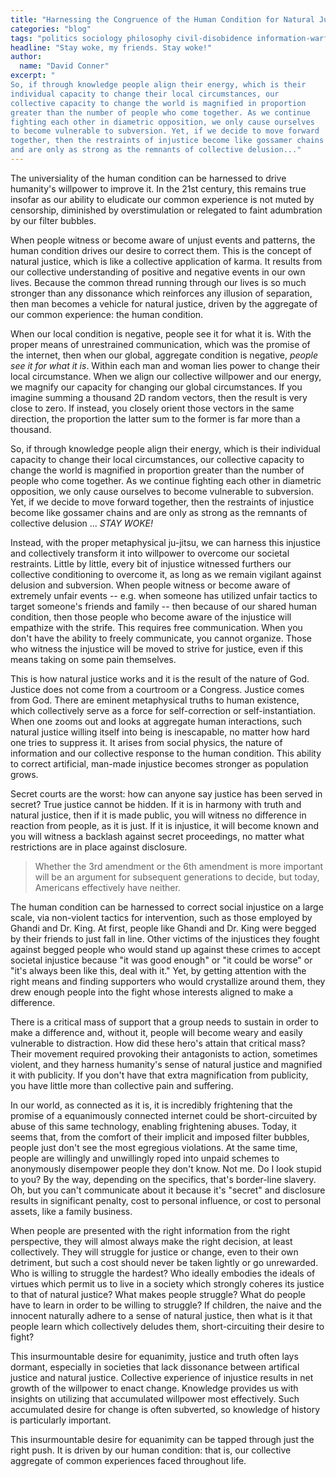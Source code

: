 ```yaml
---
title: "Harnessing the Congruence of the Human Condition for Natural Justice"
categories: "blog"
tags: "politics sociology philosophy civil-disobidence information-warfare"
headline: "Stay woke, my friends. Stay woke!"
author:
  name: "David Conner"
excerpt: "
So, if through knowledge people align their energy, which is their
individual capacity to change their local circumstances, our
collective capacity to change the world is magnified in proportion
greater than the number of people who come together. As we continue
fighting each other in diametric opposition, we only cause ourselves
to become vulnerable to subversion. Yet, if we decide to move forward
together, then the restraints of injustice become like gossamer chains
and are only as strong as the remnants of collective delusion..."
---
```


The universiality of the human condition can be harnessed to drive
humanity's willpower to improve it. In the 21st century, this remains
true insofar as our ability to eludicate our common experience is not
muted by censorship, diminished by overstimulation or relegated to
faint adumbration by our filter bubbles.

When people witness or become aware of unjust events and patterns, the
human condition drives our desire to correct them. This is the concept
of natural justice, which is like a collective application of
karma. It results from our collective understanding of positive and
negative events in our own lives. Because the common thread running
through our lives is so much stronger than any dissonance which
reinforces any illusion of separation, then man becomes a vehicle for
natural justice, driven by the aggregate of our common experience: the
human condition.

When our local condition is negative, people see it for what it
is. With the proper means of unrestrained communication, which was the
promise of the internet, then when our global, aggregate condition is
negative, *people see it for what it is*. Within each man and woman
lies power to change their local circumstance. When we align our
collective willpower and our energy, we magnify our capacity for
changing our global circumstances. If you imagine summing a thousand
2D random vectors, then the result is very close to zero. If instead,
you closely orient those vectors in the same direction, the proportion
the latter sum to the former is far more than a thousand.

So, if through knowledge people align their energy, which is their
individual capacity to change their local circumstances, our
collective capacity to change the world is magnified in proportion
greater than the number of people who come together. As we continue
fighting each other in diametric opposition, we only cause ourselves
to become vulnerable to subversion. Yet, if we decide to move forward
together, then the restraints of injustice become like gossamer chains
and are only as strong as the remnants of collective delusion
... *STAY WOKE!*

Instead, with the proper metaphysical ju-jitsu, we can harness this
injustice and collectively transform it into willpower to overcome our
societal restraints. Little by little, every bit of injustice
witnessed furthers our collective conditioning to overcome it, as long
as we remain vigilant against delusion and subversion. When people
witness or become aware of extremely unfair events -- e.g. when
someone has utilized unfair tactics to target someone's friends and
family -- then because of our shared human condition, then those
people who become aware of the injustice will empathize with the
strife. This requires free communication. When you don't have the
ability to freely communicate, you cannot organize. Those who witness
the injustice will be moved to strive for justice, even if this means
taking on some pain themselves.

This is how natural justice works and it is the result of the nature
of God. Justice does not come from a courtroom or a Congress. Justice
comes from God. There are eminent metaphysical truths to human
existence, which collectively serve as a force for self-correction or
self-instantiation. When one zooms out and looks at aggregate human
interactions, such natural justice willing itself into being is
inescapable, no matter how hard one tries to suppress it. It arises
from social physics, the nature of information and our collective
response to the human condition. This ability to correct artificial,
man-made injustice becomes stronger as population grows.

Secret courts are the worst: how can anyone say justice has been
served in secret? True justice cannot be hidden. If it is in harmony
with truth and natural justice, then if it is made public, you will
witness no difference in reaction from people, as it is just. If it is
injustice, it will become known and you will witness a backlash
against secret proceedings, no matter what restrictions are in place
against disclosure.

> Whether the 3rd amendment or the 6th amendment is more important
> will be an argument for subsequent generations to decide, but today,
> Americans effectively have neither.

The human condition can be harnessed to correct social injustice on a
large scale, via non-violent tactics for intervention, such as those
employed by Ghandi and Dr. King. At first, people like Ghandi and
Dr. King were begged by their friends to just fall in line. Other
victims of the injustices they fought against begged people who would
stand up against these crimes to accept societal injustice because "it
was good enough" or "it could be worse" or "it's always been like
this, deal with it." Yet, by getting attention with the right means
and finding supporters who would crystallize around them, they drew
enough people into the fight whose interests aligned to make a
difference.

There is a critical mass of support that a group needs to sustain in
order to make a difference and, without it, people will become weary
and easily vulnerable to distraction. How did these hero's attain that
critical mass? Their movement required provoking their antagonists to
action, sometimes violent, and they harness humanity's sense of
natural justice and magnified it with publicity. If you don't have
that extra magnification from publicity, you have little more than
collective pain and suffering.

In our world, as connected as it is, it is incredibly frightening that
the promise of a equanimously connected internet could be
short-circuited by abuse of this same technology, enabling frightening
abuses. Today, it seems that, from the comfort of their implicit and
imposed filter bubbles, people just don't see the most egregious
violations. At the same time, people are willingly and unwillingly
roped into unpaid schemes to anonymously disempower people they don't
know. Not me. Do I look stupid to you? By the way, depending on the
specifics, that's border-line slavery. Oh, but you can't communicate
about it because it's "secret" and disclosure results in significant
penalty, cost to personal influence, or cost to personal assets, like
a family business.

When people are presented with the right information from the right
perspective, they will almost always make the right decision, at least
collectively. They will struggle for justice or change, even to their
own detriment, but such a cost should never be taken lightly or go
unrewarded. Who is willing to struggle the hardest? Who ideally
embodies the ideals of virtues which permit us to live in a society
which strongly coheres its justice to that of natural justice? What
makes people struggle? What do people have to learn in order to be
willing to struggle? If children, the naive and the innocent naturally
adhere to a sense of natural justice, then what is it that people
learn which collectively deludes them, short-circuiting their desire
to fight?

This insurmountable desire for equanimity, justice and truth often
lays dormant, especially in societies that lack dissonance between
artifical justice and natural justice. Collective experience of
injustice results in net growth of the willpower to enact
change. Knowledge provides us with insights on utilizing that
accumulated willpower most effectively. Such accumulated desire for
change is often subverted, so knowledge of history is particularly
important.

This insurmountable desire for equanimity can be tapped through just
the right push. It is driven by our human condition: that is, our
collective aggregate of common experiences faced throughout life.
